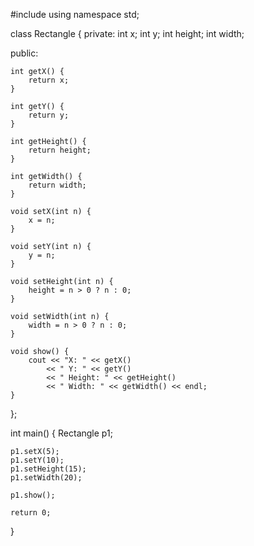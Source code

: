 #include <iostream>
using namespace std;

class Rectangle {
private:
    int x;
    int y;
    int height;
    int width;

public:

    int getX() {
        return x;
    }

    int getY() {
        return y;
    }

    int getHeight() {
        return height;
    }

    int getWidth() {
        return width;
    }

    void setX(int n) {
        x = n;
    }

    void setY(int n) {
        y = n;
    }

    void setHeight(int n) {
        height = n > 0 ? n : 0; 
    }

    void setWidth(int n) {
        width = n > 0 ? n : 0; 
    }

    void show() {
        cout << "X: " << getX()
            << " Y: " << getY()
            << " Height: " << getHeight()
            << " Width: " << getWidth() << endl;
    }
};

int main() {
    Rectangle p1;

    p1.setX(5);
    p1.setY(10);
    p1.setHeight(15);
    p1.setWidth(20);

    p1.show();

    return 0;
}
